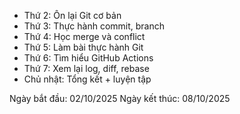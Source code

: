 
- Thứ 2: Ôn lại Git cơ bản
- Thứ 3: Thực hành commit, branch
- Thứ 4: Học merge và conflict
- Thứ 5: Làm bài thực hành Git
- Thứ 6: Tìm hiểu GitHub Actions
- Thứ 7: Xem lại log, diff, rebase
- Chủ nhật: Tổng kết + luyện tập

Ngày bắt đầu: 02/10/2025
Ngày kết thúc: 08/10/2025
